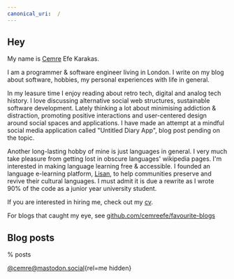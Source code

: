 ```yaml
---
canonical_uri:  /
---
```


## Hey

My name is [Cemre](https://forvo.com/word/cemre/#tr) Efe Karakas. 

I am a programmer & software engineer living in London. I write on my blog about software, hobbies, my personal experiences with life in general.

In my leasure time I enjoy reading about retro tech, digital and analog tech history. I love discussing alternative social web structures, sustainable software development. Lately thinking a lot about minimising addiction & distraction, promoting positive interactions and user-centered design around social spaces and applications. I have made an attempt at a mindful social media application called "Untitled Diary App", blog post pending on the topic.

Another long-lasting hobby of mine is just languages in general. I very much take pleasure from getting lost in obscure languages' wikipedia pages. I'm interested in making language learning free & accessible. I founded an language e-learning platform, [Lisan](http://lisan.dutl.uk), to help communities preserve and revive their cultural languages. I must admit it is due a rewrite as I wrote 90% of the code as a junior year university student.

If you are interested in hiring me, check out my [cv](/cv).

For blogs that caught my eye, see [github.com/cemreefe/favourite-blogs](https://github.com/cemreefe/favourite-blogs)

## Blog posts

% posts

[@cemre@mastodon.social](https://mastodon.social/@cemre){rel=me hidden}
